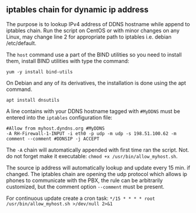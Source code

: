 ## iptables chain for dynamic ip address

The purpose is to lookup IPv4 address of DDNS hostname while append to iptables chain.
Run the script on CentOS or with minor changes on any Linux, may change line 2 for appropriate path to iptables i.e. debian /etc/default.

The `host` command use a part of the BIND utilities so you need to install them, install BIND utilities with type the command:

`yum -y install bind-utils`

On Debian and any of its derivatives, the installation is done using the apt command.

`apt install dnsutils`

A line contains with your DDNS hostname tagged with `#MyDDNS` must be entered into the `iptables` configuration file:

````
#Allow from myhost.dyndns.org #MyDDNS
-A RH-Firewall-1-INPUT -i eth0 -p udp -m udp -s 198.51.100.62 -m comment --comment #DDNSIP -j ACCEPT
````
The `-A` chain will automatically appended with first time ran the script. Not. do not forget make it executable: `chmod +x /usr/bin/allow_myhost.sh`. 

The source ip address will automatically lookup and update every 15 min. if changed. The iptables chain are opening the udp protocol which allows ip phones to communicate with the PBX, the rule can be arbitrarily customized, but the comment option `--comment` must be present.

For continuous update create a cron task:
`*/15 * * * * root /usr/bin/allow_myhost.sh >/dev/null 2>&1`
